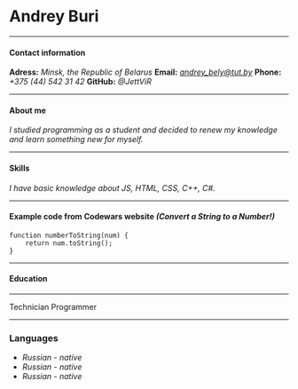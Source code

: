 # Andrey Buri
***
#### **Contact information** 
**Adress:** *Minsk, the Republic of Belarus*
**Email:** *andrey_bely@tut.by*
**Phone:** *+375 (44) 542 31 42*
**GitHub:** *@JettViR*
***
#### **About me**
*I studied programming as a student and decided to renew my knowledge and learn something new for myself.*
***
#### **Skills**
*I have basic knowledge about JS, HTML, CSS, С++, С#.*
***
#### **Example code from Codewars website** *(Convert a String to a Number!)*
```
function numberToString(num) {
    return num.toString();
}
```
***
#### Education
***
Technician Programmer
***

### Languages
- *Russian - native*
- *Russian - native*
- *Russian - native*

